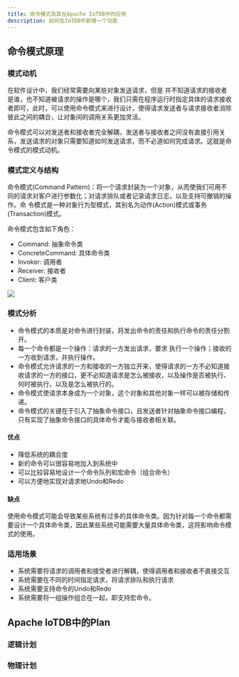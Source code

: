 ```yaml
---
title: 命令模式及其在Apache IoTDB中的应用
description: 如何在IoTDB中新增一个功能
---
```


## 命令模式原理

### 模式动机

在软件设计中，我们经常需要向某些对象发送请求，但是 并不知道请求的接收者是谁，也不知道被请求的操作是哪个，我们只需在程序运行时指定具体的请求接收者即可，此时，可以使用命令模式来进行设计，使得请求发送者与请求接收者消除彼此之间的耦合，让对象间的调用关系更加灵活。



命令模式可以对发送者和接收者完全解耦，发送者与接收者之间没有直接引用关系，发送请求的对象只需要知道如何发送请求，而不必道如何完成请求。这就是命令模式的模式动机。

### 模式定义与结构

命令模式(Command Pattern)：将一个请求封装为一个对象，从而使我们可用不同的请求对客户进行参数化；对请求排队或者记录请求日志，以及支持可撤销的操作。命 令模式是一种对象行为型模式，其别名为动作(Action)模式或事务(Transaction)模式。



命令模式包含如下角色： 

- Command: 抽象命令类
- ConcreteCommand: 具体命令类
- Invoker: 调用者
- Receiver: 接收者
- Client: 客户类



![](/picture/command_pattern.png)



### 模式分析

- 命令模式的本质是对命令进行封装，将发出命令的责任和执行命令的责任分割开。 
- 每一个命令都是一个操作：请求的一方发出请求，要求 执行一个操作；接收的一方收到请求，并执行操作。 
- 命令模式允许请求的一方和接收的一方独立开来，使得请求的一方不必知道接收请求的一方的接口，更不必知道请求是怎么被接收，以及操作是否被执行、何时被执行，以及是怎么被执行的。
- 命令模式使请求本身成为一个对象，这个对象和其他对象一样可以被存储和传递。 
- 命令模式的关键在于引入了抽象命令接口，且发送者针对抽象命令接口编程，只有实现了抽象命令接口的具体命令才能与接收者相关联。

#### 优点

- 降低系统的耦合度
- 新的命令可以很容易地加入到系统中
- 可以比较容易地设计一个命令队列和宏命令（组合命令）
- 可以方便地实现对请求地Undo和Redo

#### 缺点

使用命令模式可能会导致某些系统有过多的具体命令类。因为针对每一个命令都需要设计一个具体命令类，因此某些系统可能需要大量具体命令类，这将影响命令模式的使用。



### 适用场景

- 系统需要将请求的调用者和接受者进行解耦，使得调用者和接收者不直接交互
- 系统需要在不同的时间指定请求，将请求排队和执行请求
- 系统需要支持命令的Undo和Redo
- 系统需要将一组操作组合在一起，即支持宏命令。



## Apache IoTDB中的Plan

### 逻辑计划



### 物理计划

